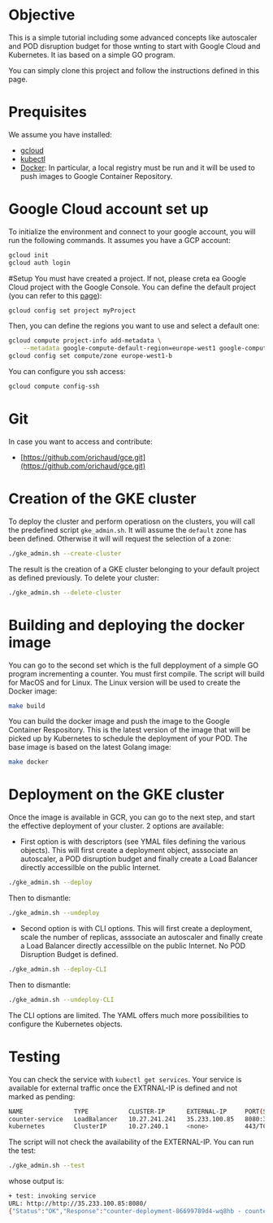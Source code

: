 # Objective
This is a simple tutorial including some advanced concepts like autoscaler and POD disruption budget for those wnting to start with Google Cloud and Kubernetes. It ias based on a simple GO program. 

You can simply clone this project and follow the instructions defined in this page.

# Prequisites
We assume you have installed:
* [gcloud]( https://cloud.google.com/sdk/)
* [kubectl]( https://kubernetes.io/docs/tasks/tools/install-kubectl/)
* [Docker](https://docs.docker.com/install/): In particular, a local registry must be run and it will be used to push images to Google Container Repository.

# Google Cloud account set up


To initialize the environment and connect to your google account, you will run the following commands. It assumes you have a GCP account:
``` sh
gcloud init
gcloud auth login
```

#Setup
You must have created a project. If not, please creta ea Google Cloud project with the Google Console. You can define the default project (you can refer to this [page](https://cloud.google.com/kubernetes-engine/docs/quickstart)):
```sh
gcloud config set project myProject
```
Then, you can define the regions you want to use and select a default one:
```sh
gcloud compute project-info add-metadata \
    --metadata google-compute-default-region=europe-west1 google-compute-default-zone=europe-west1-b
gcloud config set compute/zone europe-west1-b
```
You can configure you ssh access:
``` sh
gcloud compute config-ssh
```

# Git
In case you want to access and contribute:
* [https://github.com/orichaud/gce.git](https://github.com/orichaud/gce.git)


# Creation of the GKE cluster
To deploy the cluster and perform operatiosn on the clusters, you will call the predefined script `gke_admin.sh`. It will assume the `default` zone has been defined. Otherwise it will will request the selection of a zone:
``` sh
./gke_admin.sh --create-cluster
```
The result is the creation of a GKE cluster belonging to your default project as defined previously. To delete your cluster:
``` sh
./gke_admin.sh --delete-cluster
```
# Building and deploying the docker image
You can go to the second set which is the full depployment of a simple GO program incrementing a counter. 
You must first compile. The script will build for MacOS and for Linux. The Linux version will be used to create the Docker image:
```sh 
make build
```
You can build the docker image and push the image to the Google Container Respository. This is the latest version of the image that will be picked up by Kubernetes to schedule the deployment of your POD. The base image is based on the latest Golang image:
```sh
make docker
```
# Deployment on the GKE cluster
Once the image is available in GCR, you can go to the next step, and start the effective deployment of your cluster. 2 options are available:
* First option is with descriptors (see YMAL files defining the various objects). This will first create a deployment object, asssociate an autoscaler, a POD disruption budget and finally create a Load Balancer directly accessilble on the public Internet.
```sh
./gke_admin.sh --deploy
```
Then to dismantle:
```sh
./gke_admin.sh --undeploy
```
* Second option is with CLI options. This will first create a deployment, scale the number of replicas, asssociate an autoscaler and finally create a Load Balancer directly accessilble on the public Internet. No POD Disruption Budget is defined.
 ```sh
./gke_admin.sh --deploy-CLI
```
Then to dismantle:
```sh
./gke_admin.sh --undeploy-CLI
```
The CLI options are limited. The YAML offers much more possibilities to configure the Kubernetes objects.

# Testing
You can check the service with `kubectl get services`. Your service is available for external traffic once the EXTRNAL-IP is defined and not marked as pending:
```sh
NAME              TYPE           CLUSTER-IP      EXTERNAL-IP     PORT(S)          AGE
counter-service   LoadBalancer   10.27.241.241   35.233.100.85   8080:30000/TCP   1m
kubernetes        ClusterIP      10.27.240.1     <none>          443/TCP          8h
```
The script will not check the availability of the EXTERNAL-IP.
You can run the test:
```sh
./gke_admin.sh --test
```
whose output is:
```sh
+ test: invoking service
URL: http://http://35.233.100.85:8080/
{"Status":"OK","Response":"counter-deployment-86699789d4-wq8hb - counter=1"}# done
```